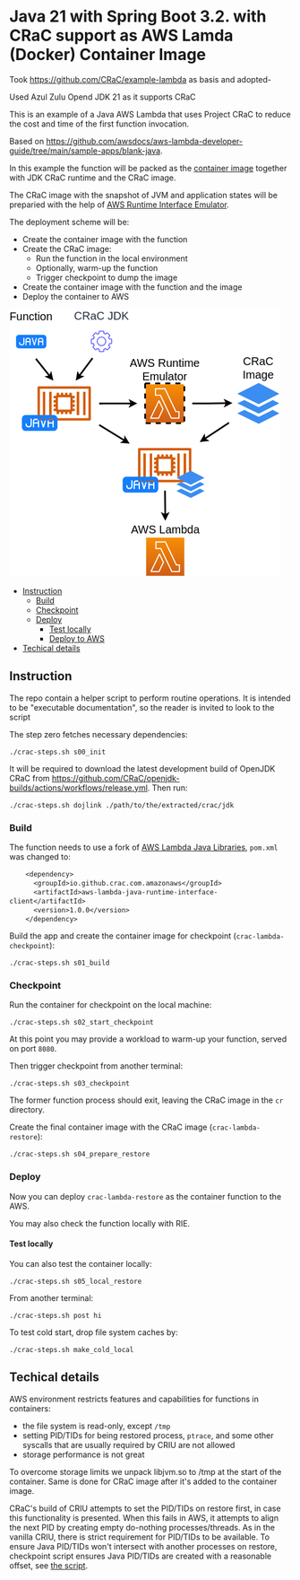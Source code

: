 # Java 21 with Spring Boot 3.2. with CRaC support as AWS Lamda (Docker) Container Image


Took https://github.com/CRaC/example-lambda as basis and adopted-

Used Azul Zulu Opend JDK 21 as it supports CRaC

This is an example of a Java AWS Lambda that uses Project CRaC to reduce the cost and time of the first function invocation.

Based on https://github.com/awsdocs/aws-lambda-developer-guide/tree/main/sample-apps/blank-java.

In this example the function will be packed as the [container image](https://docs.aws.amazon.com/lambda/latest/dg/gettingstarted-images.html#gettingstarted-images-package) together with JDK CRaC runtime and the CRaC image.

The CRaC image with the snapshot of JVM and application states will be preparied with the help of [AWS Runtime Interface Emulator](https://github.com/aws/aws-lambda-runtime-interface-emulator).

The deployment scheme will be:
* Create the container image with the function
* Create the CRaC image:
  * Run the function in the local environment
  * Optionally, warm-up the function
  * Trigger checkpoint to dump the image
* Create the container image with the function and the image
* Deploy the container to AWS

![Deployment](./deployment.png)

* [Instruction](#instruction)
  * [Build](#build)
  * [Checkpoint](#checkpoint)
  * [Deploy](#deploy)
    * [Test locally](#test-locally)
    * [Deploy to AWS](#deploy-to-aws)
* [Techical details](#techical-details)

## Instruction

The repo contain a helper script to perform routine operations.
It is intended to be "executable documentation", so the reader is invited to look to the script

The step zero fetches necessary dependencies:

```
./crac-steps.sh s00_init
```

It will be required to download the latest development build of OpenJDK CRaC from https://github.com/CRaC/openjdk-builds/actions/workflows/release.yml. Then run:

```
./crac-steps.sh dojlink ./path/to/the/extracted/crac/jdk
```

### Build

The function needs to use a fork of [AWS Lambda Java Libraries](https://github.com/CRaC/aws-lambda-java-libs), `pom.xml` was changed to:

```
    <dependency>
      <groupId>io.github.crac.com.amazonaws</groupId>
      <artifactId>aws-lambda-java-runtime-interface-client</artifactId>
      <version>1.0.0</version>
    </dependency>
```

Build the app and create the container image for checkpoint (`crac-lambda-checkpoint`):
```
./crac-steps.sh s01_build
```

### Checkpoint

Run the container for checkpoint on the local machine:

```
./crac-steps.sh s02_start_checkpoint
```

At this point you may provide a workload to warm-up your function, served on port `8080`.

Then trigger checkpoint from another terminal:
```
./crac-steps.sh s03_checkpoint
```

The former function process should exit, leaving the CRaC image in the `cr` directory.

Create the final container image with the CRaC image (`crac-lambda-restore`):

```
./crac-steps.sh s04_prepare_restore
```

### Deploy

Now you can deploy `crac-lambda-restore` as the container function to the AWS.

You may also check the function locally with RIE.

#### Test locally

You can also test the container locally:

```
./crac-steps.sh s05_local_restore
```

From another terminal:
```
./crac-steps.sh post hi
```

To test cold start, drop file system caches by:
```
./crac-steps.sh make_cold_local
```


## Techical details

AWS environment restricts features and capabilities for functions in containers:
* the file system is read-only, except `/tmp`
* setting PID/TIDs for being restored process, `ptrace`, and some other syscalls that are usually required by CRIU are not allowed
* storage performance is not great

To overcome storage limits we unpack libjvm.so to /tmp at the start of the container.
Same is done for CRaC image after it's added to the container image.

CRaC's build of CRIU attempts to set the PID/TIDs on restore first, in case this functionality is presented.
When this fails in AWS, it attempts to align the next PID by creating empty do-nothing processes/threads. 
As in the vanilla CRIU, there is strict requirement for PID/TIDs to be available.
To ensure Java PID/TIDs won't intersect with another processes on restore, checkpoint script ensures Java PID/TIDs are created with a reasonable offset, see [the script](./checkpoint.cmd.sh#L8).
